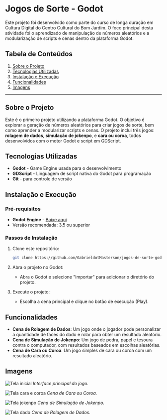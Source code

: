 # Jogos de Sorte - Godot

Este projeto foi desenvolvido como parte do curso de longa duração em Cultura Digital do Centro Cultural do Bom Jardim. O foco principal desta atividade foi o aprendizado de manipulação de números aleatórios e a modularização de scripts e cenas dentro da plataforma Godot.

## Tabela de Conteúdos
1. [Sobre o Projeto](#sobre-o-projeto)
2. [Tecnologias Utilizadas](#tecnologias-utilizadas)
3. [Instalação e Execução](#instalação-e-execução)
4. [Funcionalidades](#funcionalidades)
5. [Imagens](#imagens)

---

## Sobre o Projeto

Este é o primeiro projeto utilizando a plataforma Godot. O objetivo é explorar a geração de números aleatórios para criar jogos de sorte, bem como aprender a modularizar scripts e cenas. O projeto inclui três jogos: **rolagem de dados**, **simulação de jokenpo**, e **cara ou coroa**, todos desenvolvidos com o motor Godot e script em GDScript.

## Tecnologias Utilizadas

- **Godot** - Game Engine usada para o desenvolvimento
- **GDScript** - Linguagem de script nativa do Godot para programação
- **Git** - para controle de versão  

## Instalação e Execução

### Pré-requisitos

- **Godot Engine** - [Baixe aqui](https://godotengine.org/download)
- Versão recomendada: 3.5 ou superior

### Passos de Instalação

1. Clone este repositório:
    ```bash
    git clone https://github.com/GabrieldotMasterson/jogos-de-sorte-godot.git
    ```

2. Abra o projeto no Godot:
    - Abra o Godot e selecione "Importar" para adicionar o diretório do projeto.

3. Execute o projeto:
    - Escolha a cena principal e clique no botão de execução (Play).

## Funcionalidades

- **Cena de Rolagem de Dados**: Um jogo onde o jogador pode personalizar a quantidade de faces do dado e rolar para obter um resultado aleatório.
- **Cena de Simulação de Jokenpo**: Um jogo de pedra, papel e tesoura contra o computador, com resultados baseados em escolhas aleatórias.
- **Cena de Cara ou Coroa**: Um jogo simples de cara ou coroa com um resultado aleatório.

## Imagens

![Tela inicial](imgs_github/menu.PNG)
*Interface principal do jogo.*

![Tela cara e coroa](imgs_github/coroa.PNG)
*Cena de Cara ou Coroa.*

![Tela jokenpo](imgs_github/jokenpo.PNG)
*Cena de Simulação de Jokenpo.*

![Tela dado](imgs_github/dado.PNG)
*Cena de Rolagem de Dados.*
